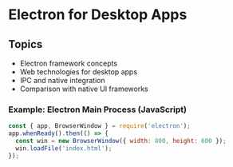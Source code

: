 # Electron for Desktop Apps

## Topics
- Electron framework concepts
- Web technologies for desktop apps
- IPC and native integration
- Comparison with native UI frameworks

### Example: Electron Main Process (JavaScript)
```js
const { app, BrowserWindow } = require('electron');
app.whenReady().then(() => {
  const win = new BrowserWindow({ width: 800, height: 600 });
  win.loadFile('index.html');
});
```

